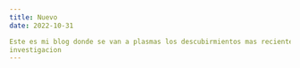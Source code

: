 ```yaml
---
title: Nuevo
date: 2022-10-31

Este es mi blog donde se van a plasmas los descubirmientos mas recientes acerca de mi
investigacion
---
```

